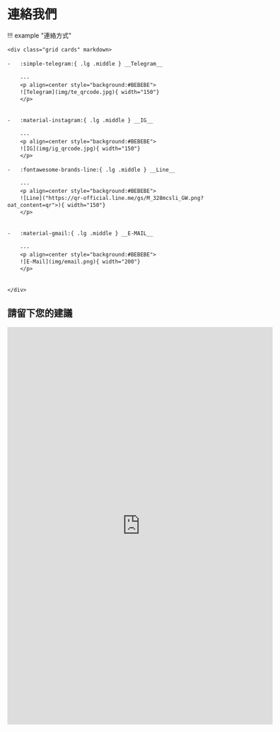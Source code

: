 # 連絡我們

!!! example "連絡方式"

    <div class="grid cards" markdown>

    -   :simple-telegram:{ .lg .middle } __Telegram__

        ---
        <p align=center style="background:#BEBEBE">
        ![Telegram](img/te_qrcode.jpg){ width="150"}
        </p>


    -   :material-instagram:{ .lg .middle } __IG__

        ---
        <p align=center style="background:#BEBEBE">
        ![IG](img/ig_qrcode.jpg){ width="150"}
        </p>

    -   :fontawesome-brands-line:{ .lg .middle } __Line__

        ---
        <p align=center style="background:#BEBEBE">
        ![Line]("https://qr-official.line.me/gs/M_328mcsli_GW.png?oat_content=qr">){ width="150"}
        </p>


    -   :material-gmail:{ .lg .middle } __E-MAIL__ 

        ---
        <p align=center style="background:#BEBEBE">
        ![E-Mail](img/email.png){ width="200"}
        </p>
        

    </div>

## 請留下您的建議

<embed src="https://docs.google.com/forms/u/0/d/e/1FAIpQLSetHaNi_OwvEYTW7jt5YewS7su4IQcqy_WjYJxfvnO2iQcgcA/formResponse" width="600" height="900"/>

